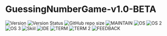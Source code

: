 # GuessingNumberGame-v1.0-BETA 

![Version](https://img.shields.io/badge/Version-1.0__BETA-red)  ![Version Status](https://img.shields.io/badge/Version_Status-unstable-red)
  ![GitHub repo size](https://img.shields.io/github/repo-size/GrimReaper3223/GuessingNumberGame-v1.0-BETA)  ![MAINTAIN](https://img.shields.io/badge/Maintained%3F-yes-green.svg)
 ![OS](https://img.shields.io/badge/Debian-A81D33?style=for-the-badge&logo=debian&logoColor=white) ![OS 2](https://img.shields.io/badge/Android-3DDC84?style=for-the-badge&logo=android&logoColor=white) ![OS 3](https://img.shields.io/badge/Windows-0078D6?style=for-the-badge&logo=windows&logoColor=white) ![Skiil](https://img.shields.io/badge/Java-ED8B00?style=for-the-badge&logo=openjdk&logoColor=white) ![IDE](https://img.shields.io/badge/apache%20netbeans-1B6AC6?style=for-the-badge&logo=apache%20netbeans%20IDE&logoColor=white) ![TERM](https://img.shields.io/badge/GNU%20Bash-4EAA25?style=for-the-badge&logo=GNU%20Bash&logoColor=white) ![TERM 2](https://img.shields.io/badge/tmux-1BB91F?style=for-the-badge&logo=tmux&logoColor=white) ![FEEDBACK](https://img.shields.io/badge/Ask%20me-anything-1abc9c.svg)
